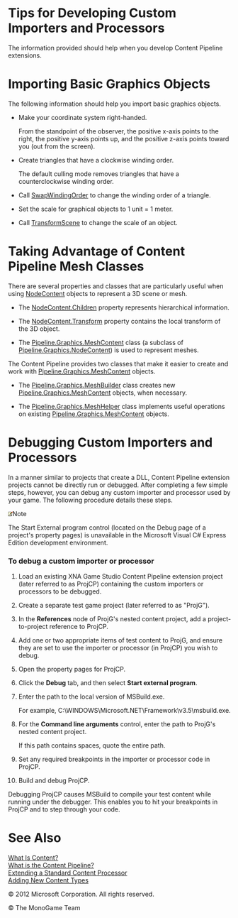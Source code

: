 

# Tips for Developing Custom Importers and Processors

The information provided should help when you develop Content Pipeline extensions.

# Importing Basic Graphics Objects

The following information should help you import basic graphics objects.

*   Make your coordinate system right-handed.
    
    From the standpoint of the observer, the positive x-axis points to the right, the positive y-axis points up, and the positive z-axis points toward you (out from the screen).
    
*   Create triangles that have a clockwise winding order.
    
    The default culling mode removes triangles that have a counterclockwise winding order.
    
*   Call [SwapWindingOrder](M_Microsoft_Xna_Framework_Content_Pipeline_Graphics_MeshHelper_SwapWindingOrder.md) to change the winding order of a triangle.
    
*   Set the scale for graphical objects to 1 unit = 1 meter.
    
*   Call [TransformScene](M_Microsoft_Xna_Framework_Content_Pipeline_Graphics_MeshHelper_TransformScene.md) to change the scale of an object.
    

# Taking Advantage of Content Pipeline Mesh Classes

There are several properties and classes that are particularly useful when using [NodeContent](T_Microsoft_Xna_Framework_Content_Pipeline_Graphics_NodeContent.md) objects to represent a 3D scene or mesh.

*   The [NodeContent.Children](P_Microsoft_Xna_Framework_Content_Pipeline_Graphics_NodeContent_Children.md) property represents hierarchical information.
    
*   The [NodeContent.Transform](P_Microsoft_Xna_Framework_Content_Pipeline_Graphics_NodeContent_Transform.md) property contains the local transform of the 3D object.
    
*   The [Pipeline.Graphics.MeshContent](T_Microsoft_Xna_Framework_Content_Pipeline_Graphics_MeshContent.md) class (a subclass of [Pipeline.Graphics.NodeContent](T_Microsoft_Xna_Framework_Content_Pipeline_Graphics_NodeContent.md)) is used to represent meshes.
    

The Content Pipeline provides two classes that make it easier to create and work with [Pipeline.Graphics.MeshContent](T_Microsoft_Xna_Framework_Content_Pipeline_Graphics_MeshContent.md) objects.

*   The [Pipeline.Graphics.MeshBuilder](T_Microsoft_Xna_Framework_Content_Pipeline_Graphics_MeshBuilder.md) class creates new [Pipeline.Graphics.MeshContent](T_Microsoft_Xna_Framework_Content_Pipeline_Graphics_MeshContent.md) objects, when necessary.
    
*   The [Pipeline.Graphics.MeshHelper](T_Microsoft_Xna_Framework_Content_Pipeline_Graphics_MeshHelper.md) class implements useful operations on existing [Pipeline.Graphics.MeshContent](T_Microsoft_Xna_Framework_Content_Pipeline_Graphics_MeshContent.md) objects.
    

# Debugging Custom Importers and Processors

In a manner similar to projects that create a DLL, Content Pipeline extension projects cannot be directly run or debugged. After completing a few simple steps, however, you can debug any custom importer and processor used by your game. The following procedure details these steps.

![](note.gif)Note

The Start External program control (located on the Debug page of a project's property pages) is unavailable in the Microsoft Visual C# Express Edition development environment.

### To debug a custom importer or processor

1.  Load an existing XNA Game Studio Content Pipeline extension project (later referred to as ProjCP) containing the custom importers or processors to be debugged.
    
2.  Create a separate test game project (later referred to as "ProjG").
    
3.  In the **References** node of ProjG's nested content project, add a project-to-project reference to ProjCP.
    
4.  Add one or two appropriate items of test content to ProjG, and ensure they are set to use the importer or processor (in ProjCP) you wish to debug.
    
5.  Open the property pages for ProjCP.
    
6.  Click the **Debug** tab, and then select **Start external program**.
    
7.  Enter the path to the local version of MSBuild.exe.
    
    For example, C:\\WINDOWS\\Microsoft.NET\\Framework\\v3.5\\msbuild.exe.
    
8.  For the **Command line arguments** control, enter the path to ProjG's nested content project.
    
    If this path contains spaces, quote the entire path.
    
9.  Set any required breakpoints in the importer or processor code in ProjCP.
    
10.  Build and debug ProjCP.
    

Debugging ProjCP causes MSBuild to compile your test content while running under the debugger. This enables you to hit your breakpoints in ProjCP and to step through your code.

# See Also

[What Is Content?](CP_Overview.md)  
[What is the Content Pipeline?](CP_Architecture.md)  
[Extending a Standard Content Processor](CP_Extend_Processor.md)  
[Adding New Content Types](CP_Content_Advanced.md)  

© 2012 Microsoft Corporation. All rights reserved.  

© The MonoGame Team